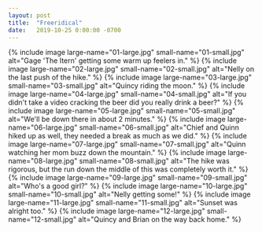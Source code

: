 ```yaml
---
layout: post
title:  "Freeridical"
date:   2019-10-25 0:00:00 -0700
---
```


{% include image large-name="01-large.jpg" small-name="01-small.jpg" alt="Gage 'The Itern' getting some warm up feelers in." %}
{% include image large-name="02-large.jpg" small-name="02-small.jpg" alt="Nelly on the last push of the hike." %}
{% include image large-name="03-large.jpg" small-name="03-small.jpg" alt="Quincy riding the moon." %}
{% include image large-name="04-large.jpg" small-name="04-small.jpg" alt="If you didn't take a video cracking the beer did you really drink a beer?" %}
{% include image large-name="05-large.jpg" small-name="05-small.jpg" alt="We'll be down there in about 2 minutes." %}
{% include image large-name="06-large.jpg" small-name="06-small.jpg" alt="Chief and Quinn hiked up as well, they needed a break as much as we did." %}
{% include image large-name="07-large.jpg" small-name="07-small.jpg" alt="Quinn watching her mom buzz down the mountain." %}
{% include image large-name="08-large.jpg" small-name="08-small.jpg" alt="The hike was rigorous, but the run down the middle of this was completely worth it." %}
{% include image large-name="09-large.jpg" small-name="09-small.jpg" alt="Who's a good girl?" %}
{% include image large-name="10-large.jpg" small-name="10-small.jpg" alt="Nelly getting some!" %}
{% include image large-name="11-large.jpg" small-name="11-small.jpg" alt="Sunset was alright too." %}
{% include image large-name="12-large.jpg" small-name="12-small.jpg" alt="Quincy and Brian on the way back home." %}
